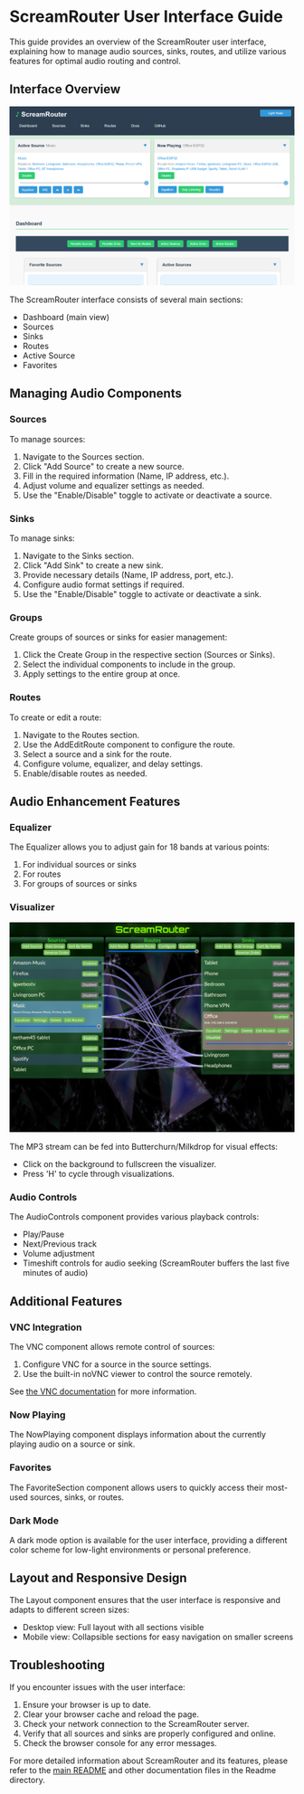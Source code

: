 # ScreamRouter User Interface Guide

This guide provides an overview of the ScreamRouter user interface, explaining how to manage audio sources, sinks, routes, and utilize various features for optimal audio routing and control.

## Interface Overview

![Screenshot of ScreamRouter](/images/ScreamRouter.png)

The ScreamRouter interface consists of several main sections:
- Dashboard (main view)
- Sources
- Sinks
- Routes
- Active Source
- Favorites

## Managing Audio Components

### Sources

To manage sources:
1. Navigate to the Sources section.
2. Click "Add Source" to create a new source.
3. Fill in the required information (Name, IP address, etc.).
4. Adjust volume and equalizer settings as needed.
5. Use the "Enable/Disable" toggle to activate or deactivate a source.

### Sinks

To manage sinks:
1. Navigate to the Sinks section.
2. Click "Add Sink" to create a new sink.
3. Provide necessary details (Name, IP address, port, etc.).
4. Configure audio format settings if required.
5. Use the "Enable/Disable" toggle to activate or deactivate a sink.

### Groups

Create groups of sources or sinks for easier management:
1. Click the Create Group in the respective section (Sources or Sinks).
2. Select the individual components to include in the group.
3. Apply settings to the entire group at once.

### Routes

To create or edit a route:
1. Navigate to the Routes section.
2. Use the AddEditRoute component to configure the route.
3. Select a source and a sink for the route.
4. Configure volume, equalizer, and delay settings.
5. Enable/disable routes as needed.

## Audio Enhancement Features

### Equalizer

The Equalizer allows you to adjust gain for 18 bands at various points:
1. For individual sources or sinks
2. For routes
3. For groups of sources or sinks

### Visualizer

![Screenshot of ScreamRouter with Butterchurn running in background](/images/Visualizer.png)

The MP3 stream can be fed into Butterchurn/Milkdrop for visual effects:
- Click on the background to fullscreen the visualizer.
- Press 'H' to cycle through visualizations.

### Audio Controls

The AudioControls component provides various playback controls:
- Play/Pause
- Next/Previous track
- Volume adjustment
- Timeshift controls for audio seeking (ScreamRouter buffers the last five minutes of audio)

## Additional Features


### VNC Integration

The VNC component allows remote control of sources:
1. Configure VNC for a source in the source settings.
2. Use the built-in noVNC viewer to control the source remotely.

See [the VNC documentation](/Readme/vnc.md) for more information.

### Now Playing

The NowPlaying component displays information about the currently playing audio on a source or sink.

### Favorites

The FavoriteSection component allows users to quickly access their most-used sources, sinks, or routes.

### Dark Mode

A dark mode option is available for the user interface, providing a different color scheme for low-light environments or personal preference.

## Layout and Responsive Design

The Layout component ensures that the user interface is responsive and adapts to different screen sizes:
- Desktop view: Full layout with all sections visible
- Mobile view: Collapsible sections for easy navigation on smaller screens

## Troubleshooting

If you encounter issues with the user interface:
1. Ensure your browser is up to date.
2. Clear your browser cache and reload the page.
3. Check your network connection to the ScreamRouter server.
4. Verify that all sources and sinks are properly configured and online.
5. Check the browser console for any error messages.

For more detailed information about ScreamRouter and its features, please refer to the [main README](../README.md) and other documentation files in the Readme directory.
